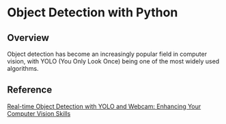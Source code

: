 # Object Detection with Python

## Overview
Object detection has become an increasingly popular field in computer vision, with YOLO (You Only Look Once) being one of the most widely used algorithms.

## Reference
[Real-time Object Detection with YOLO and Webcam: Enhancing Your Computer Vision Skills](https://dipankarmedh1.medium.com/real-time-object-detection-with-yolo-and-webcam-enhancing-your-computer-vision-skills-861b97c78993)